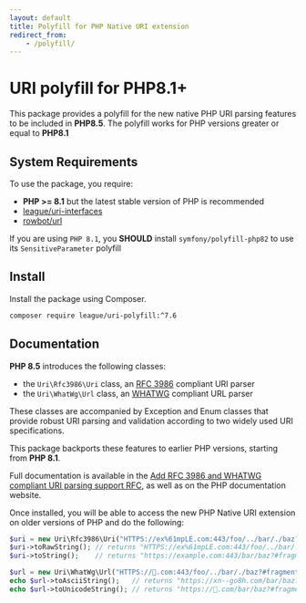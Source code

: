 ```yaml
---
layout: default
title: Polyfill for PHP Native URI extension
redirect_from:
    - /polyfill/
---
```


# URI polyfill for PHP8.1+

This package provides a polyfill for the new native PHP URI
parsing features to be included in **PHP8.5**. The polyfill
works for PHP versions greater or equal to **PHP8.1**

## System Requirements

To use the package, you require:

- **PHP >= 8.1** but the latest stable version of PHP is recommended
- [league/uri-interfaces](https://github.com/thephpleague/uri-interfaces)
- [rowbot/url](https://github.com/TRowbotham/URL-Parser)


<p class="message-notice">If you are using  <code>PHP 8.1</code>, 
you <strong>SHOULD</strong> install <code>symfony/polyfill-php82</code> to use 
its <code>SensitiveParameter</code> polyfill</p>

## Install

Install the package using Composer.

```bash
composer require league/uri-polyfill:^7.6
```

## Documentation

**PHP 8.5** introduces the following classes:

- the `Uri\Rfc3986\Uri` class, an [RFC 3986](https://www.rfc-editor.org/rfc/rfc3986) compliant URI parser
- the `Uri\WhatWg\Url` class, an [WHATWG](https://url.spec.whatwg.org/) compliant URL parser

These classes are accompanied by Exception and Enum classes that provide robust URI parsing and validation according to two widely used URI specifications.

This package backports these features to earlier PHP versions, starting from **PHP 8.1**.

Full documentation is available in the [Add RFC 3986 and WHATWG compliant URI parsing support RFC](https://wiki.php.net/rfc/url_parsing_api),
as well as on the PHP documentation website.

Once installed, you will be able to access the new PHP Native URI extension on
older versions of PHP and do the following:

````php
$uri = new Uri\Rfc3986\Uri("HTTPS://ex%61mpLE.com:443/foo/../bar/./baz?#fragment");
$uri->toRawString(); // returns "HTTPS://ex%61mpLE.com:443/foo/../bar/./baz?#fragment"
$uri->toString();    // returns "https://example.com:443/bar/baz?#fragment"

$url = new Uri\WhatWg\Url("HTTPS://🐘.com:443/foo/../bar/./baz?#fragment");
echo $url->toAsciiString();   // returns "https://xn--go8h.com/bar/baz?#fragment"
echo $url->toUnicodeString(); // returns "https://🐘.com/bar/baz?#fragment"
````
